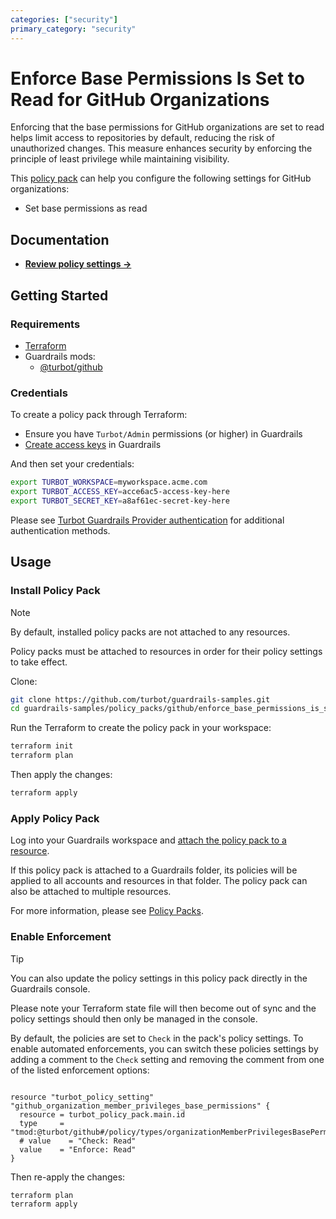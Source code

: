 ```yaml
---
categories: ["security"]
primary_category: "security"
---
```


# Enforce Base Permissions Is Set to Read for GitHub Organizations

Enforcing that the base permissions for GitHub organizations are set to read helps limit access to repositories by default, reducing the risk of unauthorized changes. This measure enhances security by enforcing the principle of least privilege while maintaining visibility.

This [policy pack](https://turbot.com/guardrails/docs/concepts/policy-packs) can help you configure the following settings for GitHub organizations:

- Set base permissions as read

## Documentation

- **[Review policy settings →](https://hub.guardrails.turbot.com/policy-packs/github_enforce_base_permissions_is_set_to_read_for_organizations/settings)**

## Getting Started

### Requirements

- [Terraform](https://developer.hashicorp.com/terraform/install)
- Guardrails mods:
  - [@turbot/github](https://hub.guardrails.turbot.com/mods/github)

### Credentials

To create a policy pack through Terraform:

- Ensure you have `Turbot/Admin` permissions (or higher) in Guardrails
- [Create access keys](https://turbot.com/guardrails/docs/guides/iam/access-keys#generate-a-new-guardrails-api-access-key) in Guardrails

And then set your credentials:

```sh
export TURBOT_WORKSPACE=myworkspace.acme.com
export TURBOT_ACCESS_KEY=acce6ac5-access-key-here
export TURBOT_SECRET_KEY=a8af61ec-secret-key-here
```

Please see [Turbot Guardrails Provider authentication](https://registry.terraform.io/providers/turbot/turbot/latest/docs#authentication) for additional authentication methods.

## Usage

### Install Policy Pack

> [!NOTE]
> By default, installed policy packs are not attached to any resources.
>
> Policy packs must be attached to resources in order for their policy settings to take effect.

Clone:

```sh
git clone https://github.com/turbot/guardrails-samples.git
cd guardrails-samples/policy_packs/github/enforce_base_permissions_is_set_to_read_for_organizations
```

Run the Terraform to create the policy pack in your workspace:

```sh
terraform init
terraform plan
```

Then apply the changes:

```sh
terraform apply
```

### Apply Policy Pack

Log into your Guardrails workspace and [attach the policy pack to a resource](https://turbot.com/guardrails/docs/guides/policy-packs#attach-a-policy-pack-to-a-resource).

If this policy pack is attached to a Guardrails folder, its policies will be applied to all accounts and resources in that folder. The policy pack can also be attached to multiple resources.

For more information, please see [Policy Packs](https://turbot.com/guardrails/docs/concepts/policy-packs).

### Enable Enforcement

> [!TIP]
> You can also update the policy settings in this policy pack directly in the Guardrails console.
>
> Please note your Terraform state file will then become out of sync and the policy settings should then only be managed in the console.

By default, the policies are set to `Check` in the pack's policy settings. To enable automated enforcements, you can switch these policies settings by adding a comment to the `Check` setting and removing the comment from one of the listed enforcement options:

```hcl

resource "turbot_policy_setting" "github_organization_member_privileges_base_permissions" {
  resource = turbot_policy_pack.main.id
  type     = "tmod:@turbot/github#/policy/types/organizationMemberPrivilegesBasePermissions"
  # value    = "Check: Read"
  value    = "Enforce: Read"
}
```

Then re-apply the changes:

```sh
terraform plan
terraform apply
```
